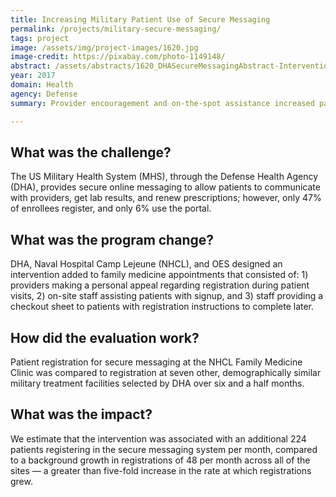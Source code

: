 ```yaml
---
title: Increasing Military Patient Use of Secure Messaging
permalink: /projects/military-secure-messaging/
tags: project
image: /assets/img/project-images/1620.jpg 
image-credit: https://pixabay.com/photo-1149148/
abstract: /assets/abstracts/1620_DHASecureMessagingAbstract-Intervention1.pdf
year: 2017 
domain: Health 
agency: Defense 
summary: Provider encouragement and on-the-spot assistance increased patient registrations for secure messaging

---
```

## What was the challenge?

The US Military Health System (MHS), through the Defense Health Agency (DHA), provides secure online messaging to allow patients to communicate with providers, get lab results, and renew prescriptions; however, only 47% of enrollees register, and only 6% use the portal.

## What was the program change?

DHA, Naval Hospital Camp Lejeune (NHCL), and OES designed an intervention added to family medicine appointments that consisted of: 1) providers making a personal appeal regarding registration during patient visits, 2) on-site staff assisting patients with signup, and 3) staff providing a checkout sheet to patients with registration instructions to complete later.

## How did the evaluation work?

Patient registration for secure messaging at the NHCL Family Medicine Clinic was compared to registration at seven other, demographically similar military treatment facilities selected by DHA over six and a half months.


## What was the impact?

We estimate that the intervention was associated with an additional 224 patients registering in the secure messaging system per month, compared to a background growth in registrations of 48 per month across all of the sites — a greater than five-fold increase in the rate at which registrations grew.


